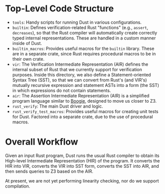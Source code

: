 

# Top-Level Code Structure

- `tools`: Handy scripts for running Dust in various configurations.
- `builtin`: Defines verification-related Rust "functions" (e.g., `assert`,
  `decreases`), so that the Rust compiler will automatically create correctly
  typed internal representations.  These are handled in a custom manner inside
  of Dust.
- `builtin_macros`: Provides useful macros for the `builtin` library.  These
  are in a separate crate, since Rust requires procedural macros to be in their
  own crate.
- `vir`: The Verification Intermediate Representation (AIR) defines the
  internal subset of Rust that we currently support for verification purposes.
  Inside this directory, we also define a Statement-oriented Syntax Tree (SST),
  so that we can convert from Rust's (and VIR's) mutually recursive expression
  and statement ASTs into a form (the SST) in which expressions do not contain
  statements.
- `air`: The Assertion Intermediate Representation (AIR) is a simplified
  program language similar to [Boogie](https://github.com/boogie-org/boogie),
  designed to move us closer to Z3.
- `rust_verify`: The main Dust driver and logic.
- `rust_verify_test_macros`: Provides useful macros for creating unit tests for
  Dust.  Factored into a separate crate, due to the use of procedural macros.


# Overall Workflow

Given an input Rust program, Dust runs the usual Rust compiler to obtain its 
High-level Intermediate Representation (HIR) of the program.  It converts the HIR
into VIR, converts the VIR into SST form, converts the SST into AIR, and then sends queries to Z3 based on the AIR.

At present, we are not yet performing linearity checking, nor do we support compilation.

